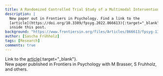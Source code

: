 ```yaml
---
title: A Randomized Controlled Trial Study of a Multimodal Intervention vs. Cognitive Training to Foster Cognitive and Affective Health in Older Adults
description: |
  New paper out in Frontiers in Psychology. Find a link to the
  [article](https://doi.org/10.3389/fpsyg.2022.866613){:target="_blank"}
  inside this post.
background: "https://www.frontiersin.org/files/Articles/866613/fpsyg-13-866613-HTML/image_m/fpsyg-13-866613-g001.jpg"
author: [Sascha Frühholz]
tags: [Research]
comments: true
---
```


Link to the
[article](https://doi.org/10.3389/fpsyg.2022.866613){:target="_blank"}.
<br />
New paper published in Frontiers in Psychology with M Brasser, S Fruhholz, and others.
